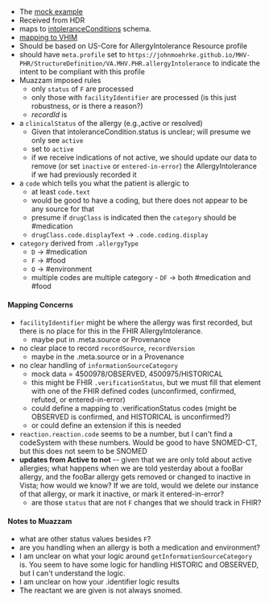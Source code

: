 
- The [mock example](https://github.com/JohnMoehrke/MHV-PHR/blob/main/mocks/allergies.xml) 
- Received from HDR
- maps to [intoleranceConditions](https://github.com/department-of-veterans-affairs/mhv-np-cds-wsclient/blob/development/src/main/resources/xsd/templates/MHVIntoleranceConditionRead40011/template/MHVIntoleranceConditionRead40011.xsd) schema. 
- [mapping to VHIM](StructureDefinition-VA.MHV.PHR.allergyIntolerance-mappings.html#mappings-for-vhim-allergy-to-mhv-phr-intolerancecondition)
- Should be based on US-Core for AllergyIntolerance Resource profile
- should have `meta.profile` set to `https://johnmoehrke.github.io/MHV-PHR/StructureDefinition/VA.MHV.PHR.allergyIntolerance` to indicate the intent to be compliant with this profile
- Muazzam imposed rules
  - only `status` of `F` are processed
  - only those with `facilityIdentifier` are processed (is this just robustness, or is there a reason?)
  - *recordId* is 
- a `clinicalStatus` of the allergy (e.g.,active or resolved)
  - Given that intoleranceCondition.status is unclear; will presume we only see `active`
  - set to `active`
  - if we receive indications of not active, we should update our data to remove (or set `inactive` or `entered-in-error`) the AllergyIntolerance if we had previously recorded it
- a `code` which tells you what the patient is allergic to
  - at least `code.text`
  - would be good to have a coding, but there does not appear to be any source for that
  - presume if `drugClass` is indicated then the `category` should be #medication
  - `drugClass.code.displayText` -> `.code.coding.display`
- `category` derived from `.allergyType`
  - `D` -> #medication
  - `F` -> #food
  - `O` -> #environment
  - multiple codes are multiple category - `DF` -> both #medication and #food

#### Mapping Concerns

- `facilityIdentifier` might be where the allergy was first recorded, but there is no place for this in the FHIR AllergyIntolerance.
  - maybe put in .meta.source or Provenance
- no clear place to record `recordSource`, `recordVersion`
  - maybe in the .meta.source or in a Provenance
- no clear handling of `informationSourceCategory`
  - mock data = 4500978/OBSERVED, 4500975/HISTORICAL
  - this might be FHIR `.verificationStatus`, but we must fill that element with one of the FHIR defined codes (unconfirmed, confirmed, refuted, or entered-in-error)
  - could define a mapping to .verificationStatus codes (might be OBSERVED is confirmed, and HISTORICAL is unconfirmed?)
  - or could define an extension if this is needed
- `reaction.reaction.code` seems to be a number, but I can't find a codeSystem with these numbers. Would be good to have SNOMED-CT, but this does not seem to be SNOMED
- **updates from Active to not** -- given that we are only told about active allergies; what happens when we are told yesterday about a fooBar allergy, and the fooBar allergy gets removed or changed to inactive in Vista; how would we know? If we are told, would we delete our instance of that allergy, or mark it inactive, or mark it entered-in-error?
  - are those `status` that are not `F` changes that we should track in FHIR?

#### Notes to Muazzam

- what are other status values besides `F`?
- are you handling when an allergy is both a medication and environment?
- I am unclear on what your logic around `getInformationSourceCategory` is. You seem to have some logic for handling HISTORIC and OBSERVED, but I can't understand the logic.
- I am unclear on how your .identifier logic results
- The reactant we are given is not always snomed.
